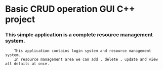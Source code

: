 # Basic CRUD operation GUI C++ project

### This simple application is a complete resource management system.
        This application contains login system and resource management system. 
        In resource management area we can add , delete , update and view all details at once.
